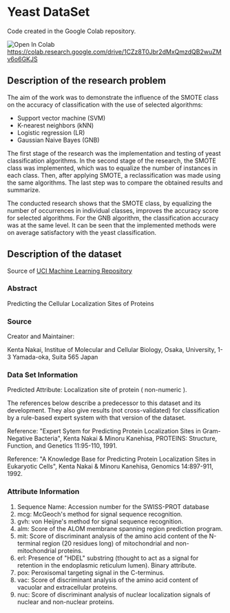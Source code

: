 # Yeast DataSet

Code created in the Google Colab repository.

![Open In Colab](https://colab.research.google.com/assets/colab-badge.svg) https://colab.research.google.com/drive/1CZz8T0Jbr2dMxQmzdQB2wuZMv6o6GKJS

## Description of the research problem 

The aim of the work was to demonstrate the influence of the SMOTE class on the accuracy of classification with the use of selected algorithms:
* Support vector machine (SVM)
* K-nearest neighbors (kNN)
* Logistic regression (LR)
* Gaussian Naive Bayes (GNB)

The first stage of the research was the implementation and testing of yeast classification algorithms. In the second stage of the research, the SMOTE class was implemented, which was to equalize the number of instances in each class. Then, after applying SMOTE, a reclassification was made using the same algorithms. The last step was to compare the obtained results and summarize.

The conducted research shows that the SMOTE class, by equalizing the number of occurrences in individual classes, improves the accuracy score for selected algorithms. For the GNB algorithm, the classification accuracy was at the same level. It can be seen that the implemented methods were on average satisfactory with the yeast classification.

## Description of the dataset

Source of [UCI Machine Learning Repository](https://archive.ics.uci.edu/ml/datasets/Yeast)

### Abstract

Predicting the Cellular Localization Sites of Proteins

### Source

Creator and Maintainer:

Kenta Nakai,
Institue of Molecular and Cellular Biology,
Osaka, University,
1-3 Yamada-oka, Suita 565 Japan

### Data Set Information

Predicted Attribute: Localization site of protein ( non-numeric ).

The references below describe a predecessor to this dataset and its development. They also give results (not cross-validated) for classification by a rule-based expert system with that version of the dataset.

Reference: "Expert Sytem for Predicting Protein Localization Sites in Gram-Negative Bacteria", Kenta Nakai & Minoru Kanehisa, PROTEINS: Structure, Function, and Genetics 11:95-110, 1991.

Reference: "A Knowledge Base for Predicting Protein Localization Sites in Eukaryotic Cells", Kenta Nakai & Minoru Kanehisa, Genomics 14:897-911, 1992.

### Attribute Information

1. Sequence Name: Accession number for the SWISS-PROT database
2. mcg: McGeoch's method for signal sequence recognition.
3. gvh: von Heijne's method for signal sequence recognition.
4. alm: Score of the ALOM membrane spanning region prediction program.
5. mit: Score of discriminant analysis of the amino acid content of the N-terminal region (20 residues long) of mitochondrial and non-mitochondrial proteins.
6. erl: Presence of "HDEL" substring (thought to act as a signal for retention in the endoplasmic reticulum lumen). Binary attribute.
7. pox: Peroxisomal targeting signal in the C-terminus.
8. vac: Score of discriminant analysis of the amino acid content of vacuolar and extracellular proteins.
9. nuc: Score of discriminant analysis of nuclear localization signals of nuclear and non-nuclear proteins.
